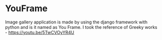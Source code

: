 # YouFrame
Image gallery application is made by using the django framework with python and is it named as You Frame. I took the reference of Greeky works - https://youtu.be/5TwCVOyYR4U
